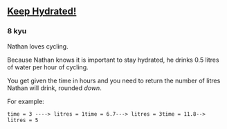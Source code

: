 <h2><a href=https://www.codewars.com/kata/582cb0224e56e068d800003c/train/java target="_blank">Keep Hydrated!</a></h2><h3>8 kyu</h3><p>Nathan loves cycling. </p><p>Because Nathan knows it is important to stay hydrated, he drinks 0.5 litres of water per hour of cycling.</p><p>You get given the time in hours and you need to return the number of litres Nathan will drink, rounded <em>down</em>.</p><p>For example:</p><pre><code>time = 3 ----&gt; litres = 1time = 6.7---&gt; litres = 3time = 11.8--&gt; litres = 5</code></pre>